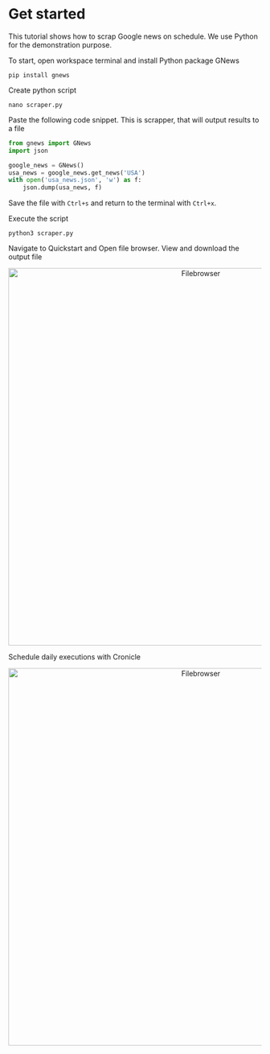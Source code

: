 # Get started

This tutorial shows how to scrap Google news on schedule. We use Python for the demonstration purpose.   

To start, open workspace terminal and install Python package GNews

```
pip install gnews
```

Create python script 

```
nano scraper.py
```


Paste the following code snippet. This is scrapper, that will output results to a file

```py
from gnews import GNews
import json

google_news = GNews()
usa_news = google_news.get_news('USA')
with open('usa_news.json', 'w') as f:
    json.dump(usa_news, f)
```

Save the file with `Ctrl+s` and return to the terminal with `Ctrl+x`.  

Execute the script 

```
python3 scraper.py
```

Navigate to Quickstart and Open file browser. View and download the output file 

<p align="center">
  <img src="https://github.com/bluxmit/alnoda-workspaces/blob/main/workspaces/base-workspace/img/filebrowser-demo.gif?raw=true" alt="Filebrowser" width="750">
</p>

Schedule daily executions with Cronicle

<p align="center">
  <img src="https://github.com/bluxmit/alnoda-workspaces/blob/main/workspaces/base-workspace/img/cronicle-demo.gif?raw=true" alt="Filebrowser" width="750">
</p>

